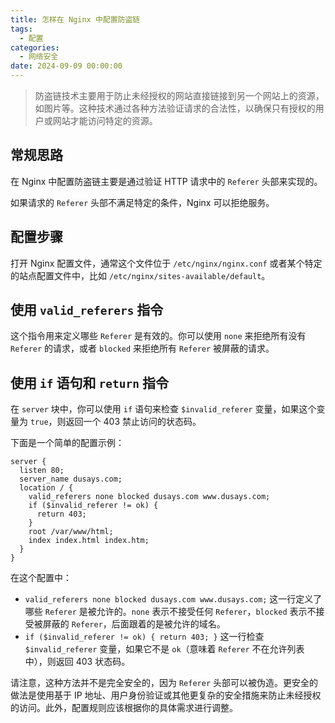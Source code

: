 ```yaml
---
title: 怎样在 Nginx 中配置防盗链
tags:
  - 配置
categories:
  - 网络安全
date: 2024-09-09 00:00:00
---
```


> 防盗链技术主要用于防止未经授权的网站直接链接到另一个网站上的资源，如图片等。这种技术通过各种方法验证请求的合法性，以确保只有授权的用户或网站才能访问特定的资源。

<!-- more -->

## 常规思路

在 Nginx 中配置防盗链主要是通过验证 HTTP 请求中的 `Referer` 头部来实现的。

如果请求的 `Referer` 头部不满足特定的条件，Nginx 可以拒绝服务。

## 配置步骤

打开 Nginx 配置文件，通常这个文件位于 `/etc/nginx/nginx.conf` 或者某个特定的站点配置文件中，比如 `/etc/nginx/sites-available/default`。

## 使用 `valid_referers` 指令

这个指令用来定义哪些 `Referer` 是有效的。你可以使用 `none` 来拒绝所有没有 `Referer` 的请求，或者 `blocked` 来拒绝所有 `Referer` 被屏蔽的请求。

## 使用 `if` 语句和 `return` 指令

在 `server` 块中，你可以使用 `if` 语句来检查 `$invalid_referer` 变量，如果这个变量为 `true`，则返回一个 403 禁止访问的状态码。

下面是一个简单的配置示例：

```
server {
  listen 80;
  server_name dusays.com;
  location / {
    valid_referers none blocked dusays.com www.dusays.com;
    if ($invalid_referer != ok) {
      return 403;
    }
    root /var/www/html;
    index index.html index.htm;
  }
}
```

在这个配置中：

- `valid_referers none blocked dusays.com www.dusays.com;` 这一行定义了哪些 `Referer` 是被允许的。`none` 表示不接受任何 `Referer`，`blocked` 表示不接受被屏蔽的 `Referer`，后面跟着的是被允许的域名。
- `if ($invalid_referer != ok) { return 403; }` 这一行检查 `$invalid_referer` 变量，如果它不是 `ok`（意味着 `Referer` 不在允许列表中），则返回 403 状态码。

请注意，这种方法并不是完全安全的，因为 `Referer` 头部可以被伪造。更安全的做法是使用基于 IP 地址、用户身份验证或其他更复杂的安全措施来防止未经授权的访问。此外，配置规则应该根据你的具体需求进行调整。